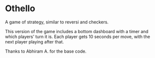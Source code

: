 # Othello
A game of strategy, similar to reversi and checkers.

This version of the game includes a bottom dashboard with a timer and which players' turn it is.
Each player gets 10 seconds per move, with the next player playing after that.

Thanks to Abhiram A. for the base code.
